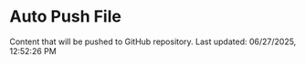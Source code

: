 # Auto Push File

Content that will be pushed to GitHub repository.
Last updated: 06/27/2025, 12:52:26 PM